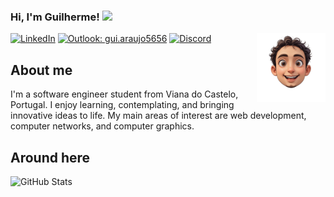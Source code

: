 <h3>Hi, I'm Guilherme! <img src="https://media1.giphy.com/media/v1.Y2lkPTc5MGI3NjExend6M2NqcG0yOGhkYzdsNWVreXAxa3o4dWc4MjVvZmh6ZWtmZTVobSZlcD12MV9pbnRlcm5hbF9naWZfYnlfaWQmY3Q9cw/66rL8PmB42HOn3tgZe/giphy.gif" width="28"></h3>
<img align="right" width="110px"  src="https://raw.githubusercontent.com/BOTyuri71/BOTyuri71/main/my_avatar.png" alt="Avatar"/>

[![LinkedIn](https://img.shields.io/badge/LinkedIn-blue?logo=linkedin)](https://www.linkedin.com/in/guilherme-soares71/)
[![Outlook: gui.araujo5656](https://img.shields.io/badge/Outlook-0078D4?style=flat&logo=microsoft-outlook&logoColor=white)](mailto:gui.araujo5656@outlook.com)
[![Discord](https://img.shields.io/badge/Discord-7289DA?logo=discord&logoColor=white)](https://discordapp.com/users/tobiruy)

## About me

I'm a software engineer student from Viana do Castelo, Portugal. I enjoy learning, contemplating, and bringing innovative ideas to life. My main areas of interest are web development, computer networks, and computer graphics.

## Around here

<img alt="GitHub Stats" src="https://github-readme-stats-sigma-five.vercel.app/api?username=BOTyuri71&show_icons=true&theme=react&include_all_commits=true&count_private=true" />
